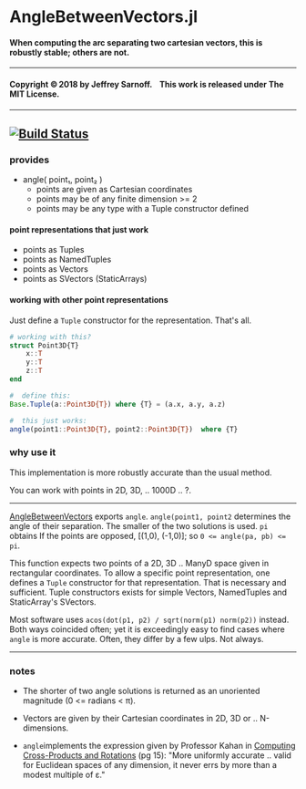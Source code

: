 # AngleBetweenVectors.jl

#### When computing the arc separating two cartesian vectors, this is robustly stable; others are not.

----

#### Copyright ©&thinsp;2018 by Jeffrey Sarnoff. &nbsp;&nbsp; This work is released under The MIT License.


-----

[![Build Status](https://travis-ci.org/JeffreySarnoff/AngleBetweenVectors.jl.svg?branch=master)](https://travis-ci.org/JeffreySarnoff/AngleBetweenVectors.jl)
----

### provides

- angle( point₁, point₂ )
    - points are given as Cartesian coordinates
    - points may be of any finite dimension >= 2
    - points may be any type with a Tuple constructor defined
    
#### point representations that just work 

- points as Tuples
- points as NamedTuples
- points as Vectors
- points as SVectors     (StaticArrays)

#### working with other point representations

Just define a `Tuple` constructor for the representation.  That's all.

```julia
# working with this?
struct Point3D{T}
    x::T
    y::T
    z::T
end

#  define this:
Base.Tuple(a::Point3D{T}) where {T} = (a.x, a.y, a.z)

#  this just works:
angle(point1::Point3D{T}, point2::Point3D{T})  where {T}
```

### why use it

This implementation is more robustly accurate than the usual method.

You can work with points in 2D, 3D, .. 1000D .. ?.


-----

[AngleBetweenVectors](https://github.com/JeffreySarnoff/AngleBetweenVectors.jl) exports `angle`.  `angle(point1, point2` determines the angle of their separation.   The smaller of the two solutions is used.  `pi` obtains If the points are opposed, [(1,0), (-1,0)]; so `0 <= angle(pa, pb) <= pi`.

This function expects two points of a 2D, 3D .. ManyD space given in rectangular coordinates.  To allow a specific point representation, one defines a `Tuple` constructor for that representation.  That is necessary and  sufficient.  Tuple constructors exists for simple Vectors, NamedTuples and StaticArray's SVectors.

Most software uses `acos(dot(p1, p2) / sqrt(norm(p1) norm(p2))` instead.  Both ways coincided often; yet it is exceedingly easy to find cases where `angle` is more accurate.  Often, they differ by a few ulps. Not always.

-----



### notes

- The shorter of two angle solutions is returned as an unoriented magnitude (0 <= radians < π).

- Vectors are given by their Cartesian coordinates in 2D, 3D or .. N-dimensions.

- `angle`implements the expression given by Professor Kahan in [Computing Cross-Products and Rotations]( https://people.eecs.berkeley.edu/%7Ewkahan/MathH110/Cross.pdf) (pg 15): "More uniformly accurate .. valid for  Euclidean  spaces of any dimension,   it never errs by more than a modest multiple of ε."  
